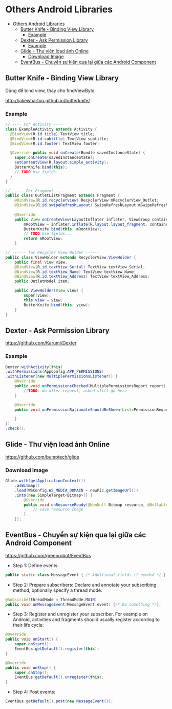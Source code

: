 # Others Android Libraries

<!-- TOC -->

- [Others Android Libraries](#others-android-libraries)
    - [Butter Knife - Binding View Library](#butter-knife---binding-view-library)
        - [Example](#example)
    - [Dexter - Ask Permission Library](#dexter---ask-permission-library)
        - [Example](#example-1)
    - [Glide - Thư viện load ảnh Online](#glide---thư-viện-load-ảnh-online)
        - [Download Image](#download-image)
    - [EventBus - Chuyển sự kiện qua lại giữa các Android Component](#eventbus---chuyển-sự-kiện-qua-lại-giữa-các-android-component)

<!-- /TOC -->

## Butter Knife - Binding View Library

Dùng để bind view, thay cho findViewById

http://jakewharton.github.io/butterknife/

### Example

```java
//----- For Activity ----
class ExampleActivity extends Activity {
  @BindView(R.id.title) TextView title;
  @BindView(R.id.subtitle) TextView subtitle;
  @BindView(R.id.footer) TextView footer;

  @Override public void onCreate(Bundle savedInstanceState) {
    super.onCreate(savedInstanceState);
    setContentView(R.layout.simple_activity);
    ButterKnife.bind(this);
    // TODO Use fields...
  }
}

// ----- For Fragment -----
public class OutletListFragment extends Fragment {
    @BindView(R.id.recyclerview) RecyclerView mRecyclerView_Outlet;
    @BindView(R.id.swipeRefreshLayout) SwipeRefreshLayout mSwipeRefreshLayout;
    
    @Override
    public View onCreateView(LayoutInflater inflater, ViewGroup container, Bundle savedInstanceState) {
        mRootView = inflater.inflate(R.layout.layout_fragment, container, false);
        ButterKnife.bind(this, mRootView);
        // TODO Use fields...
        return mRootView;
    }

// ------ for Recycler View Holder ------
public class ViewHolder extends RecyclerView.ViewHolder {
    public final View view;
    @BindView(R.id.textView_Serial) TextView textView_Serial;
    @BindView(R.id.textView_Name) TextView textView_Name;
    @BindView(R.id.textView_Address) TextView textView_Address;
    public OutletModel item;

    public ViewHolder(View view) {
        super(view);
        this.view = view;
        ButterKnife.bind(this, view);
    }
}
```

## Dexter - Ask Permission Library

https://github.com/Karumi/Dexter

### Example

```java
Dexter.withActivity(this)
.withPermissions(AppConfig.APP_PERMISSIONS)
.withListener(new MultiplePermissionsListener() {
    @Override
    public void onPermissionsChecked(MultiplePermissionsReport report) {
        //TODO: do after request, asked still go here
    }

    @Override
    public void onPermissionRationaleShouldBeShown(List<PermissionRequest> permissions, PermissionToken token) {

    }
})
.check();
```

## Glide - Thư viện load ảnh Online

https://github.com/bumptech/glide

### Download Image

```java
Glide.with(getApplicationContext())
    .asBitmap()
    .load(WSConfig.WS_MEDIA_DOMAIN + newPic.getImageUrl())
    .into(new SimpleTarget<Bitmap>() {
        @Override
        public void onResourceReady(@NonNull Bitmap resource, @Nullable Transition<? super Bitmap> transition) {
            // save resource Image
        }
    });
```

## EventBus - Chuyển sự kiện qua lại giữa các Android Component

https://github.com/greenrobot/EventBus

- Step 1: Define events:

```java
public static class MessageEvent { /* Additional fields if needed */ }
```

- Step 2: Prepare subscribers: Declare and annotate your subscribing method, optionally specify a thread mode:

```java
@Subscribe(threadMode = ThreadMode.MAIN)  
public void onMessageEvent(MessageEvent event) {/* Do something */};
```

- Step 3: Register and unregister your subscriber. For example on Android, activities and fragments should usually register according to their life cycle:

```java
@Override
public void onStart() {
    super.onStart();
    EventBus.getDefault().register(this);
}

@Override
public void onStop() {
    super.onStop();
    EventBus.getDefault().unregister(this);
}
```

- Step 4: Post events:

```java
EventBus.getDefault().post(new MessageEvent());
```